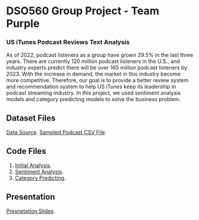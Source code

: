 # DSO560 Group Project - Team Purple
### US iTunes Podcast Reviews Text Analysis
As of 2022, podcast listeners as a group have grown 29.5% in the last three years. There are currently 120 million podcast listeners in the U.S., and industry experts predict there will be over 160 million podcast listeners by 2023.
With the increase in demand, the market in this industry become more competitive. Therefore, our goal is to provide a better review system and recommendation system to help US iTunes keep its leadership in podcast streaming industry. In this project, we used sentiment analysis models and category predicting models to solve the business problem. 

## Dataset Files
[Data Source](https://www.kaggle.com/datasets/thoughtvector/podcastreviews).
[Sampled Podcast CSV File](https://github.com/ycmillielin/Natural-language-processing/blob/main/Project/Dataset/podcast_sample.csv.zip).

## Code Files
1. [Initial Analysis](https://github.com/ycmillielin/Natural-language-processing/blob/main/Project/Code/Initial_Analysis.ipynb).
2. [Sentiment Analysis](https://github.com/ycmillielin/Natural-language-processing/blob/main/Project/Code/Sentiment_Analysis_Modelling.ipynb).
3. [Category Predicting](https://github.com/ycmillielin/Natural-language-processing/blob/main/Project/Code/Category_Predicting_using_Reviews.ipynb.ipynb).

## Presentation
[Presnetation Slides](https://github.com/ycmillielin/Natural-language-processing/blob/main/Project/NLP_podcast.pdf).
